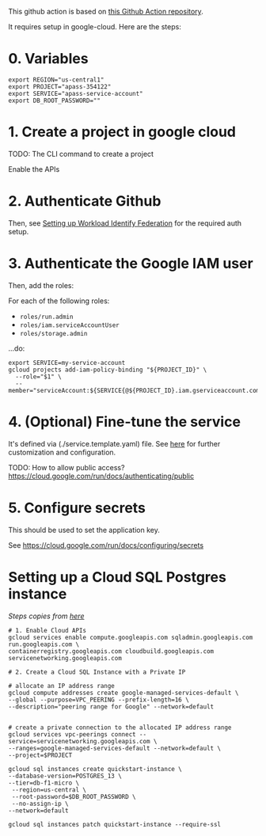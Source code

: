 This github action is based on [this Github Action repository](https://github.com/google-github-actions/deploy-cloudrun).

It requires setup in google-cloud. Here are the steps:

# 0. Variables
```
export REGION="us-central1"
export PROJECT="apass-354122"
export SERVICE="apass-service-account"
export DB_ROOT_PASSWORD=""
```

# 1. Create a project in google cloud
TODO: The CLI command to create a project

Enable the APIs

# 2. Authenticate Github
Then, see [Setting up Workload Identify Federation](https://github.com/google-github-actions/auth#setting-up-workload-identity-federation) for the required auth setup.

# 3. Authenticate the Google IAM user
Then, add the roles:


For each of the following roles:
* `roles/run.admin`
* `roles/iam.serviceAccountUser`
* `roles/storage.admin`

...do:

```
export SERVICE=my-service-account
gcloud projects add-iam-policy-binding "${PROJECT_ID}" \
  --role="$1" \
  --member="serviceAccount:${SERVICE{@${PROJECT_ID}.iam.gserviceaccount.com"
```

# 4. (Optional) Fine-tune the service
It's defined via (./service.template.yaml) file. See [here](https://cloud.google.com/run/docs/configuring/containers) for further customization and configuration.

TODO: How to allow public access? https://cloud.google.com/run/docs/authenticating/public	
# 5. Configure secrets
This should be used to set the application key.

See https://cloud.google.com/run/docs/configuring/secrets

# Setting up a Cloud SQL Postgres instance

_Steps copies from [here](https://cloud.google.com/sql/docs/postgres/connect-instance-cloud-run#gcloud)_

```
# 1. Enable Cloud APIs
gcloud services enable compute.googleapis.com sqladmin.googleapis.com run.googleapis.com \
containerregistry.googleapis.com cloudbuild.googleapis.com servicenetworking.googleapis.com

# 2. Create a Cloud SQL Instance with a Private IP

# allocate an IP address range
gcloud compute addresses create google-managed-services-default \
--global --purpose=VPC_PEERING --prefix-length=16 \
--description="peering range for Google" --network=default


# create a private connection to the allocated IP address range
gcloud services vpc-peerings connect --service=servicenetworking.googleapis.com \
--ranges=google-managed-services-default --network=default \
--project=$PROJECT

gcloud sql instances create quickstart-instance \
--database-version=POSTGRES_13 \
--tier=db-f1-micro \
 --region=us-central \
 --root-password=$DB_ROOT_PASSWORD \
 --no-assign-ip \
--network=default

gcloud sql instances patch quickstart-instance --require-ssl
```


